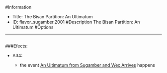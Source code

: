 #Information
 - Title: The Bisan Partition: An Ultimatum
 - ID: flavor_sugamber.2001
#Description
The Bisan Partition: An Ultimatum
#Options

___
##

###Efects:<ul><li>A34:</li><ul><li>the event [An Ultimatum from Sugamber and Wex Arrives](../events/an_ultimatum_from_sugamber_and_wex_arrives.md) happens</li></ul></ul>

